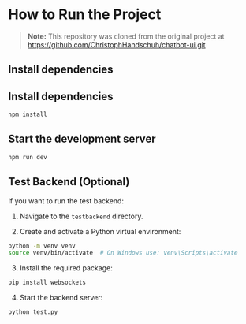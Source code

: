 # How to Run the Project

> **Note:** This repository was cloned from the original project at https://github.com/ChristophHandschuh/chatbot-ui.git

## Install dependencies

## Install dependencies

```bash
npm install
```

## Start the development server

```bash
npm run dev
```

## Test Backend (Optional)

If you want to run the test backend:

1. Navigate to the `testbackend` directory.

2. Create and activate a Python virtual environment:

```bash
python -m venv venv
source venv/bin/activate  # On Windows use: venv\Scripts\activate
```

3. Install the required package:

```bash
pip install websockets
```

4. Start the backend server:

```bash
python test.py
```
